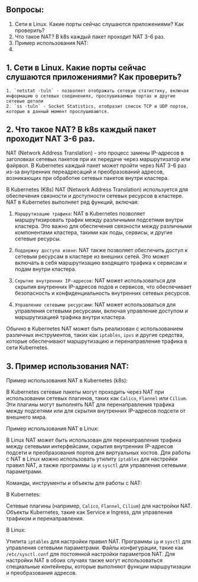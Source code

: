 ## Вопросы:
1. Сети в Linux. Какие порты сейчас слушаются приложениями? Как проверить?
2. Что такое NAT? В k8s каждый пакет проходит NAT 3-6 раз.
3. Пример использования NAT:
4. 

## 1. Сети в Linux. Какие порты сейчас слушаются приложениями? Как проверить?
    1. `netstat -tuln` - позволяет отображать сетевую статистику, включая информацию о сетевых соединениях, прослушиваемых портах и другие сетевые детали
    2. `ss -tuln` - Socket Statistics, отобразит список TCP и UDP портов, которые в данный момент прослушиваются.

## 2. Что такое NAT? В k8s каждый пакет проходит NAT 3-6 раз.

NAT (Network Address Translation) - это процесс замены IP-адресов в заголовках сетевых пакетов при их передаче через маршрутизатор или файрвол. В Kubernetes каждый пакет может пройти через NAT 3-6 раз из-за внутренних переадресаций и преобразований адресов, возникающих при обработке сетевых пакетов внутри кластера.

В Kubernetes (K8s) NAT (Network Address Translation) используется для обеспечения связности и доступности сетевых ресурсов в кластере. NAT в Kubernetes выполняет ряд функций, включая:

1. `Маршрутизацию трафика`: NAT в Kubernetes позволяет маршрутизировать трафик между различными подсетями внутри кластера. Это важно для обеспечения связности между различными компонентами кластера, такими как поды, сервисы, и другие сетевые ресурсы.

2. `Поддержку доступа извне`: NAT также позволяет обеспечить доступ к сетевым ресурсам в кластере из внешних сетей. Это может включать в себя маршрутизацию входящего трафика к сервисам и подам внутри кластера.

3. `Скрытие внутренних IP-адресов`: NAT может использоваться для скрытия внутренних IP-адресов подов и сервисов, что обеспечивает безопасность и конфиденциальность внутренних сетевых ресурсов.

4. `Управление сетевыми ресурсами`: NAT может использоваться для управления сетевыми ресурсами, включая управление доступом и маршрутизацией трафика внутри кластера.

Обычно в Kubernetes NAT может быть реализован с использованием различных инструментов, таких как `iptables`, `ipvs` и другие средства, которые обеспечивают маршрутизацию и перенаправление трафика в сети Kubernetes.

## 3. Пример использования NAT:

Пример использования NAT в Kubernetes (k8s):

В Kubernetes сетевые пакеты могут проходить через NAT при использовании сетевых плагинов, таких как `Calico`, `Flannel` или `Cilium`. Эти плагины могут выполнять NAT для перенаправления трафика между подсетями или для скрытия внутренних IP-адресов подсети от внешнего мира.

Пример использования NAT в Linux:

В Linux NAT может быть использован для перенаправления трафика между сетевыми интерфейсами, скрытия внутренних IP-адресов подсети и преобразования портов для виртуальных хостов. Для работы с NAT в Linux можно использовать утилиту `iptables` для настройки правил NAT, а также программы `ip` и `sysctl` для управления сетевыми параметрами.

Команды, инструменты и объекты для работы с NAT:

В Kubernetes:

Сетевые плагины (например, `Calico`, `Flannel`, `Cilium`) для настройки NAT.
Объекты Kubernetes, такие как Service и Ingress, для управления трафиком и перенаправления.

В Linux:

Утилита `iptables` для настройки правил NAT.
Программы `ip` и `sysctl` для управления сетевыми параметрами.
Файлы конфигурации, такие как `/etc/sysctl.conf` для постоянной настройки параметров NAT.
Для настройки NAT в обоих случаях также могут использоваться специальные контейнеры, которые выполняют функции маршрутизации и преобразования адресов.
